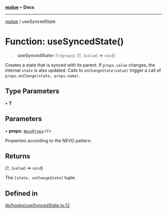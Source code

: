 [**realue**](../README.md) • **Docs**

***

[realue](../README.md) / useSyncedState

# Function: useSyncedState()

> **useSyncedState**\<`T`\>(`props`): [`T`, (`value`) => `void`]

Creates a state that is synced with its parent.
If `props.value` changes, the internal `state` is also updated.
Calls to `onChangeState(value)` trigger a call of `props.onChange(state, props.name)`.

## Type Parameters

• **T**

## Parameters

• **props**: [`NevoProps`](../type-aliases/NevoProps.md)\<`T`\>

Properties according to the NEVO pattern.

## Returns

[`T`, (`value`) => `void`]

The `[state, onChangeState]` tuple.

## Defined in

[lib/hooks/useSyncedState.ts:12](https://github.com/nevoland/realue/blob/90be82ca388547f529d338e720e90d4eeb8b3263/lib/hooks/useSyncedState.ts#L12)
